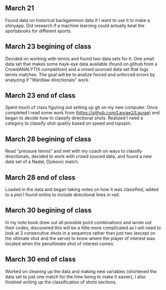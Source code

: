 ## March 21

Found data on historical backgammon data if i want to use it to make a
shinyapp. 
Did research if a machine learning could actually beat the sportsbooks for different sports.

## March 23 begining of class
Decided on working with tennis  and found two data sets for it. One small data set that makes some hayk-eye data available (found on github from a CrowdANALYTIX competition) and a crowd sourced data set that logs tennis matches. The goal will be to analize forced and unforced errors by analyzing if "Wardlaw directionals" work.

## March 23 end of class
Spent much of class figuring out setting up git on my new computer. Once completed I read some work from (https://github.com/Laurae2/Laurae) and began to decide how to classify directional shots. Realized I need a category to classify shot quality based on speed and topspin.

## March 28 begining of class
Read "pressure tennis" and met with my coach on ways to classify directionals, decided to work with crowd souced data, and found a new data set of a Nadal, Djokovic match.

## March 28 end of class
Loaded in the data and began taking notes on how it was classified, added to a plot I found online to include directional lines in red.

## March 30 begining of class
In my note book drew out all possible point combinations and wrote out their codes, discovered this will be a little more complicated as I will need to look at 3 consecutive shots in a sequence rather than just two (except on the ultimate shot and the serve) to know where the player of interest was located when the penultimate shot of interest comes.

## March 30 end of class 
Worked on cleaning up the data and making new variables (shortened the data set to just one match for the time being to make it easier), I also finished writing up the classification of shots sections.

